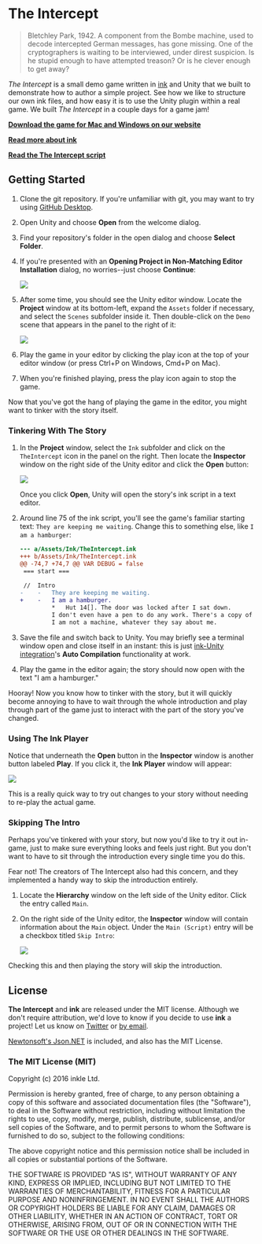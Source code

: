 # The Intercept


> Bletchley Park, 1942. A component from the Bombe machine, used to decode intercepted German messages, has gone missing. One of the cryptographers is waiting to be interviewed, under direst suspicion. Is he stupid enough to have attempted treason? Or is he clever enough to get away?

*The Intercept* is a small demo game written in [ink](http://www.github.com/inkle/ink) and Unity that we built to demonstrate how to author a simple project. See how we like to structure our own ink files, and how easy it is to use the Unity plugin within a real game. We built *The Intercept* in a couple days for a game jam!

**[Download the game for Mac and Windows on our website](http://www.inklestudios.com/ink/theintercept)**

**[Read more about ink](http://www.inklestudios.com/ink)**

**[Read the The Intercept script](https://github.com/inkle/the-intercept/blob/master/Assets/Ink/TheIntercept.ink)**

## Getting Started

1. Clone the git repository. If you're unfamiliar with git, you may want to try using [GitHub Desktop][].

2. Open Unity and choose **Open** from the welcome dialog.

3. Find your repository's folder in the open dialog and choose **Select Folder**.

4. If you're presented with an **Opening Project in Non-Matching Editor Installation** dialog, no worries--just choose **Continue**:

   <img src="https://cloud.githubusercontent.com/assets/124687/14883846/c27c3b28-0d0e-11e6-82cb-213602597e0b.png">

5. After some time, you should see the Unity editor window. Locate the **Project** window at its bottom-left, expand the `Assets` folder if necessary, and select the `Scenes` subfolder inside it. Then double-click on the `Demo` scene that appears in the panel to the right of it:

   <img src="https://cloud.githubusercontent.com/assets/124687/15632705/a49af636-2568-11e6-84a9-d1992c9e2abf.png">

6. Play the game in your editor by clicking the play icon at the top of your editor window (or press Ctrl+P on Windows, Cmd+P on Mac).

7. When you're finished playing, press the play icon again to stop the game.

Now that you've got the hang of playing the game in the editor, you might want to tinker with the story itself.

### Tinkering With The Story

1. In the **Project** window, select the `Ink` subfolder and click on the `TheIntercept` icon in the panel on the right. Then locate the **Inspector** window on the right side of the Unity editor and click the **Open** button:

   <img src="https://cloud.githubusercontent.com/assets/124687/15632714/f4d8d708-2568-11e6-9558-9f898559d392.png">

   Once you click **Open**, Unity will open the story's ink script in a text editor.

3. Around line 75 of the ink script, you'll see the game's familiar starting text: `They are keeping me waiting`.  Change this to something else, like `I am a hamburger`:

   ```diff
   --- a/Assets/Ink/TheIntercept.ink
   +++ b/Assets/Ink/TheIntercept.ink
   @@ -74,7 +74,7 @@ VAR DEBUG = false
    === start === 
 
    //  Intro
   -	- 	They are keeping me waiting. 
   +	- 	I am a hamburger. 
    		*	Hut 14[]. The door was locked after I sat down. 
    		I don't even have a pen to do any work. There's a copy of the morning's intercept in my pocket, but staring at the jumbled letters will only drive me mad. 
    		I am not a machine, whatever they say about me.
   ```

4. Save the file and switch back to Unity. You may briefly see a terminal window open and close itself in an instant: this is just [ink-Unity integration][]'s **Auto Compilation** functionality at work.

5. Play the game in the editor again; the story should now open with the text "I am a hamburger."

Hooray! Now you know how to tinker with the story, but it will quickly become annoying to have to wait through the whole introduction and play through part of the game just to interact with the part of the story you've changed.

### Using The Ink Player

Notice that underneath the **Open** button in the **Inspector** window is another button labeled **Play**. If you click it, the **Ink Player** window will appear:

<img src="https://cloud.githubusercontent.com/assets/124687/15632856/88a32940-256c-11e6-87f5-5d87a7557cdc.png">

This is a really quick way to try out changes to your story without needing to re-play the actual game.

### Skipping The Intro

Perhaps you've tinkered with your story, but now you'd like to try it out in-game, just to make sure everything looks and feels just right. But you don't want to have to sit through the introduction every single time you do this.

Fear not! The creators of The Intercept also had this concern, and they implemented a handy way to skip the introduction entirely.

1. Locate the **Hierarchy** window on the left side of the Unity editor. Click the entry called `Main`.

2. On the right side of the Unity editor, the **Inspector** window will contain information about the `Main` object. Under the `Main (Script)` entry will be a checkbox titled `Skip Intro`:

   <img src="https://cloud.githubusercontent.com/assets/124687/15632943/cfb72d66-256e-11e6-9268-148e92cb4843.png">

Checking this and then playing the story will skip the introduction.

## License

**The Intercept** and **ink** are released under the MIT license. Although we don't require attribution, we'd love to know if you decide to use **ink** a project! Let us know on [Twitter](http://www.twitter.com/inkleStudios) or [by email](mailto:info@inklestudios.com).

[Newtonsoft's Json.NET](http://www.newtonsoft.com/json) is included, and also has the MIT License.

### The MIT License (MIT)
Copyright (c) 2016 inkle Ltd.

Permission is hereby granted, free of charge, to any person obtaining a copy of this software and associated documentation files (the "Software"), to deal in the Software without restriction, including without limitation the rights to use, copy, modify, merge, publish, distribute, sublicense, and/or sell copies of the Software, and to permit persons to whom the Software is furnished to do so, subject to the following conditions:

The above copyright notice and this permission notice shall be included in all copies or substantial portions of the Software.

THE SOFTWARE IS PROVIDED "AS IS", WITHOUT WARRANTY OF ANY KIND, EXPRESS OR IMPLIED, INCLUDING BUT NOT LIMITED TO THE WARRANTIES OF MERCHANTABILITY, FITNESS FOR A PARTICULAR PURPOSE AND NONINFRINGEMENT. IN NO EVENT SHALL THE AUTHORS OR COPYRIGHT HOLDERS BE LIABLE FOR ANY CLAIM, DAMAGES OR OTHER LIABILITY, WHETHER IN AN ACTION OF CONTRACT, TORT OR OTHERWISE, ARISING FROM, OUT OF OR IN CONNECTION WITH THE SOFTWARE OR THE USE OR OTHER DEALINGS IN THE SOFTWARE.

[GitHub Desktop]: https://desktop.github.com/
[ink-Unity integration]: https://github.com/inkle/ink-unity-integration
